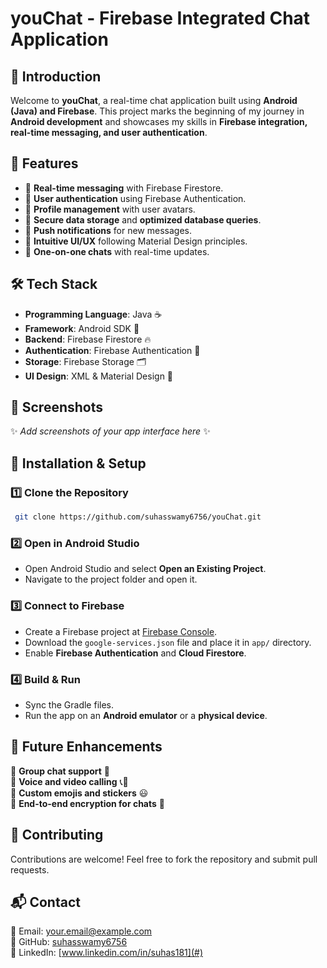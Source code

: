 # youChat - Firebase Integrated Chat Application

## 📌 Introduction

Welcome to **youChat**, a real-time chat application built using **Android (Java) and Firebase**. This project marks the beginning of my journey in **Android development** and showcases my skills in **Firebase integration, real-time messaging, and user authentication**.

## 🚀 Features

- 🔹 **Real-time messaging** with Firebase Firestore.
- 🔹 **User authentication** using Firebase Authentication.
- 🔹 **Profile management** with user avatars.
- 🔹 **Secure data storage** and **optimized database queries**.
- 🔹 **Push notifications** for new messages.
- 🔹 **Intuitive UI/UX** following Material Design principles.
- 🔹 **One-on-one chats** with real-time updates.

## 🛠️ Tech Stack

- **Programming Language**: Java ☕
- **Framework**: Android SDK 📱
- **Backend**: Firebase Firestore 🔥
- **Authentication**: Firebase Authentication 🔑
- **Storage**: Firebase Storage 🗂️
- **UI Design**: XML & Material Design 🎨

## 📸 Screenshots

✨ *Add screenshots of your app interface here* ✨

## 🔧 Installation & Setup

### 1️⃣ Clone the Repository

```bash
 git clone https://github.com/suhasswamy6756/youChat.git
```

### 2️⃣ Open in Android Studio

- Open Android Studio and select **Open an Existing Project**.
- Navigate to the project folder and open it.

### 3️⃣ Connect to Firebase

- Create a Firebase project at [Firebase Console](https://console.firebase.google.com/).
- Download the `google-services.json` file and place it in `app/` directory.
- Enable **Firebase Authentication** and **Cloud Firestore**.

### 4️⃣ Build & Run

- Sync the Gradle files.
- Run the app on an **Android emulator** or a **physical device**.

## 🎯 Future Enhancements

🔹 **Group chat support** 👥\
🔹 **Voice and video calling** 📞🎥\
🔹 **Custom emojis and stickers** 😃\
🔹 **End-to-end encryption for chats** 🔐

## 🤝 Contributing

Contributions are welcome! Feel free to fork the repository and submit pull requests.



## 📬 Contact

📧 Email: [your.email@example.com](mailto\:suhasswamy6756@gmail.com)\
🐙 GitHub: [suhasswamy6756](https://github.com/suhasswamy6756)\
📌 LinkedIn: [www.linkedin.com/in/suhas181](#)

